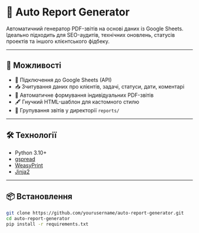 # 📄 Auto Report Generator

Автоматичний генератор PDF-звітів на основі даних із Google Sheets.  
Ідеально підходить для SEO-аудитів, технічних оновлень, статусів проектів та іншого клієнтського фідбеку.

---

## 🚀 Можливості

- 🔗 Підключення до Google Sheets (API)
- 📥 Зчитування даних про клієнтів, задачі, статуси, дати, коментарі
- 📄 Автоматичне формування індивідуальних PDF-звітів
- 🖋️ Гнучкий HTML-шаблон для кастомного стилю
- 📂 Групування звітів у директорії `reports/`

---

## 🛠️ Технології

- Python 3.10+
- [gspread](https://github.com/burnash/gspread)
- [WeasyPrint](https://weasyprint.org/)
- [Jinja2](https://jinja.palletsprojects.com/)

---

## 📦 Встановлення

```bash
git clone https://github.com/yourusername/auto-report-generator.git
cd auto-report-generator
pip install -r requirements.txt
